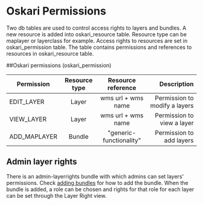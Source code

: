 # Oskari Permissions


Two db tables are used to control access rights to layers and bundles. 
A new resource is added into oskari_resource table. Resource type can be maplayer or layerclass for example.
Access rights to resources are set in oskari_permission table. The table contains permissions and references to resources in oskari_resource table.

 
##Oskari permissions (oskari_permission)

| Permission	| Resource type 	| Resource reference 	 | Description					|
| --------------|:-----------------:|:----------------------:|---------------------:		|
| EDIT_LAYER	| Layer				| wms url + wms name	 | Permission to modify a layers|
| VIEW_LAYER	| Layer				| wms url + wms name	 | Permission to view a layer  	|
| ADD_MAPLAYER	| Bundle			| "generic-functionality"| Permission to add layers 	|


## Admin layer rights

There is an admin-layerrights bundle with which admins can set layers' permissions. Check [adding bundles](AddingBundlesBasedOnRole.md) for how to add the bundle.
When the bundle is added,  a role can be chosen and rights for that role for each layer can be set through the Layer Right view.